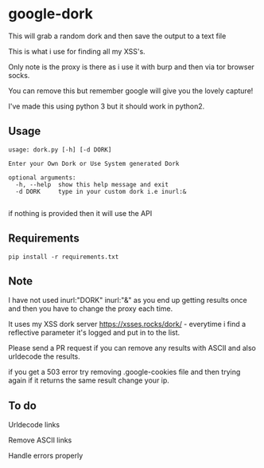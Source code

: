 # google-dork
This will grab a random dork and then save the output to a text file

This is what i use for finding all my XSS's.

Only note is the proxy is there as i use it with burp and then via tor browser socks.

You can remove this but remember google will give you the lovely capture!

I've made this using python 3 but it should work in python2.

Usage
---


```
usage: dork.py [-h] [-d DORK]

Enter your Own Dork or Use System generated Dork

optional arguments:
  -h, --help  show this help message and exit
  -d DORK     type in your custom dork i.e inurl:&
  
  ```
  
 if nothing is provided then it will use the API


Requirements
----

```
pip install -r requirements.txt
```

Note
------

I have not used inurl:"DORK" inurl:"&" as you end up getting results once and then you have to change the proxy each time.

It uses my XSS dork server https://xsses.rocks/dork/ - everytime i find a reflective parameter it's logged and put in to the list.


Please send a PR request if you can remove any results with ASCII and also urldecode the results.

if you get a 503 error try removing .google-cookies file and then trying again if it returns the same result change your ip.




To do
------

Urldecode links

Remove ASCII links

Handle errors properly

